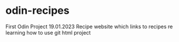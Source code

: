 # odin-recipes
First Odin Project
19.01.2023 
Recipe website which links to recipes 
re learning how to use git
html project